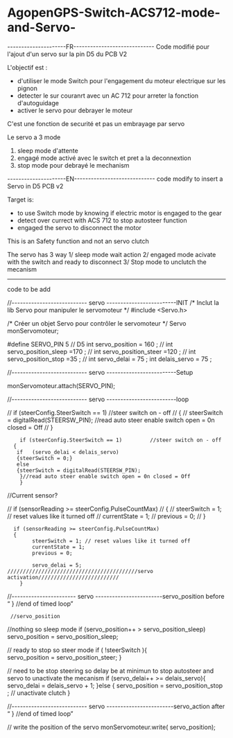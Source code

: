 # AgopenGPS-Switch-ACS712-mode-and-Servo-


---------------------FR-----------------------------
Code modifié pour l'ajout d'un servo sur la pin D5  du PCB  V2
 
 L'objectif  est : 
 - d'utiliser le mode Switch  pour l'engagement du moteur electrique   sur les pignon
 - detecter le sur couranrt  avec un AC 712 pour arreter la fonction d'autoguidage 
 - activer le servo pour debrayer le moteur 
 
 C'est une fonction de securité  et pas un embrayage par servo 
   
  Le servo a 3 mode
  1)  sleep  mode d'attente 
  2) engagé  mode activé  avec le switch et pret a la deconnextion
  3) stop mode  pour debrayé le mechanism 


---------------------EN-----------------------------
code modify to insert a Servo  in D5  PCB v2    
 
 Target  is: 
 - to use Switch   mode   by  knowing  if  electric motor   is engaged to the gear
 - detect  over currect  with ACS  712  to   stop   autosteer   function
 - engaged  the  servo to disconnect the  motor 
 
 This is an Safety function and  not an servo clutch 
 
The servo  has  3  way
  1/  sleep mode wait  action 
  2/ engaged  mode acivate  with the switch  and  ready to disconnect
  3/  Stop mode   to unclutch  the mecanism
  

  
  
 ----------------------------------------------------------------------------------------------------------------------------------------------------------------------- 
 code  to be add 
  
   //--------------------------- servo -------------------------INIT
  /* Inclut la lib Servo pour manipuler le servomoteur */
  #include <Servo.h>

  /* Créer un objet Servo pour contrôler le servomoteur */
  Servo monServomoteur;

  #define SERVO_PIN 5       // D5
  int servo_position = 160 ; //
  int servo_position_sleep =170 ; //
  int servo_position_steer =120 ; //
  int servo_position_stop =35 ; //
  int servo_delai = 75 ;
  int delais_servo = 75 ;







  //--------------------------- servo -------------------------Setup

   monServomoteur.attach(SERVO_PIN);










  //--------------------------- servo -------------------------loop

// if (steerConfig.SteerSwitch == 1)         //steer switch on - off
//    {
//    steerSwitch = digitalRead(STEERSW_PIN); //read auto steer enable switch open = 0n closed = Off
// }

 
 
        if (steerConfig.SteerSwitch == 1)         //steer switch on - off
      {
       if   (servo_delai < delais_servo)
       {steerSwitch = 0;}
       else
       {steerSwitch = digitalRead(STEERSW_PIN);
        }//read auto steer enable switch open = 0n closed = Off
        }
        





 //Current sensor?        

//     if (sensorReading >= steerConfig.PulseCountMax)
//      {
//          steerSwitch = 1; // reset values like it turned off
//          currentState = 1;
//          previous = 0;
//      }


      if (sensorReading >= steerConfig.PulseCountMax)
      {
            steerSwitch = 1; // reset values like it turned off
            currentState = 1;
            previous = 0;          
   
            servo_delai = 5; //////////////////////////////////////////servo activation//////////////////////////
        }  
     

        
  //----------------------- servo ------------------------servo_position  before  “  } //end of timed loop”

     //servo_position

//nothing   so sleep mode
if (servo_position++ > servo_position_sleep) servo_position = servo_position_sleep;

// ready  to stop  so steer mode
if ( !steerSwitch ){  
  servo_position = servo_position_steer;
}

//  need to be stop steering  so delay  be at minimun   to stop  autosteer  and  servo to unactivate the mecanism
if (servo_delai++ >=  delais_servo){
  servo_delai = delais_servo + 1;
}else
{    servo_position = servo_position_stop ;  // unactivate  clutch
}




      
  //--------------------------- servo ------------------------servo_action  after  “  } //end of timed loop”

//  write the position of the servo
   monServomoteur.write( servo_position);        

